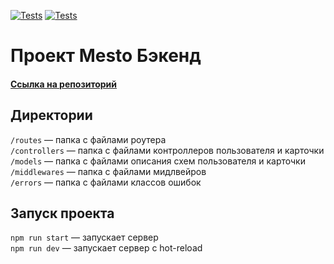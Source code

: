 [![Tests](../../actions/workflows/tests-13-sprint.yml/badge.svg)](../../actions/workflows/tests-13-sprint.yml) [![Tests](../../actions/workflows/tests-14-sprint.yml/badge.svg)](../../actions/workflows/tests-14-sprint.yml)
# Проект Mesto Бэкенд

#### [Ссылка на репозиторий](https://github.com/edmosha/express-mesto-gha)

## Директории

`/routes` — папка с файлами роутера  
`/controllers` — папка с файлами контроллеров пользователя и карточки   
`/models` — папка с файлами описания схем пользователя и карточки  
`/middlewares` — папка с файлами мидлвейров                                
`/errors` — папка с файлами классов ошибок 

## Запуск проекта

`npm run start` — запускает сервер   
`npm run dev` — запускает сервер с hot-reload
